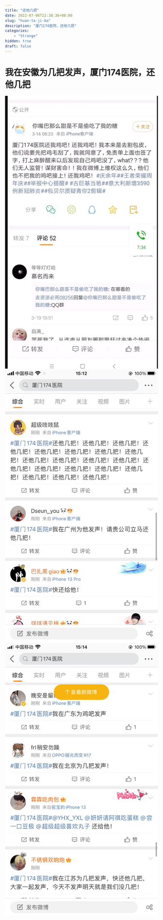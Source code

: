 ```yaml
---
title: "还他几把"
date: 2022-07-06T22:38:36+08:00
slug: "huan-ta-ji-ba"
description: "厦门174医院，还他几把"
categories:
    - "Strange"
hidden: true
draft: false
---
```


# **我在安徽为几把发声，厦门174医院，还他几把**  
![](huanta-1.jpg)  
![](huanta-2.jpg)  
![](huanta-3.jpg)  
